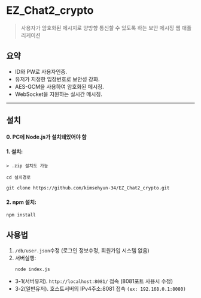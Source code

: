 # EZ_Chat2_crypto
> 사용자가 암호화된 메시지로 양방향 통신할 수 있도록 하는 보안 메시징 웹 애플리케이션

## 요약
- ID와 PW로 사용자인증.
- 유저가 지정한 입장번호로 보안성 강화.
- AES-GCM을 사용하여 암호화된 메시징.
- WebSocket을 지원하는 실시간 메시징.
------
## 설치
#### 0. PC에 Node.js가 설치돼있어야 함

#### 1. 설치:
    > .zip 설치도 가능
   ```
   cd 설치경로
   ```
   ```
   git clone https://github.com/kimsehyun-34/EZ_Chat2_crypto.git
   ```

#### 2. npm 설치:
   ```
   npm install
   ```
## 사용법
1. `/db/user.json`수정 (로그인 정보수정, 회원가입 시스템 없음)
2. 서버실행:
   ```
   node index.js
   ```

- 3-1(서버유저). `http://localhost:8081/` 접속 (8081포트 사용시 수정)
- 3-2(일반유저). 호스트서버의 IPv4주소:8081 접속 `(ex: 192.168.0.1:8080)`
